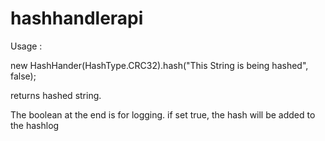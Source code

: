 # hashhandlerapi
Usage :

new HashHander(HashType.CRC32).hash("This String is being hashed", false);

returns hashed string.

The boolean at the end is for logging.
if set true, the hash will be added to the hashlog
